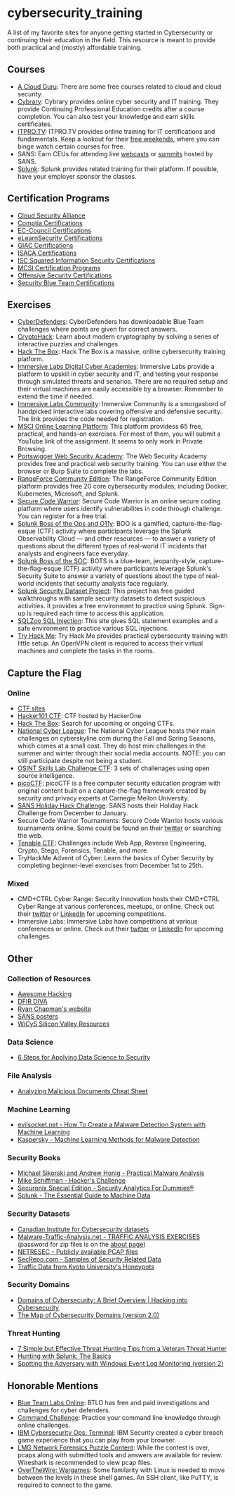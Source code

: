 # cybersecurity_training
A list of my favorite sites for anyone getting started in Cybersecurity or continuing their education in the field. This resource is meant to provide both practical and (mostly) affordable training. 

## Courses
* [A Cloud Guru](https://acloudguru.com/browse-training?type=course): There are some free courses related to cloud and cloud security. 
* [Cybrary](https://www.cybrary.it/): Cybrary provides online cyber security and IT training. They provide Continuing Professional Education credits after a course completion. You can also test your knowledge and earn skills certificates. 
* [ITPRO.TV](https://www.itpro.tv/): ITPRO.TV provides online training for IT certifications and fundamentals. Keep a lookout for their [free weekends](https://community.spiceworks.com/pages/itprotv), where you can binge watch certain courses for free.
* SANS: Earn CEUs for attending live [webcasts](https://www.sans.org/webcasts/) or [summits](https://www.sans.org/cyber-security-training-events/?training-formats&event-types=summit&location=apac,emea,na&msc=nalt-hp) hosted by SANS.
* [Splunk](https://www.splunk.com/en_us/training.html): Splunk provides related training for their platform. If possible, have your employer sponsor the classes. 

## Certification Programs
* [Cloud Security Alliance](https://cloudsecurityalliance.org/education/)
* [Comptia Certifications](https://certification.comptia.org/certifications)
* [EC-Council Certifications](https://www.eccouncil.org/programs/)
* [eLearnSecurity Certifications](https://www.elearnsecurity.com/certification/)
* [GIAC Certifications](https://www.giac.org/)
* [ISACA Certifications](https://www.isaca.org/credentialing)
* [ISC Squared Information Security Certifications](https://www.isc2.org/Certifications)
* [MCSI Certification Programs](https://www.mosse-institute.com/certifications.html)
* [Offensive Security Certifications](https://www.offensive-security.com/information-security-certifications/)
* [Security Blue Team Certifications](https://securityblue.team/)

## Exercises
* [CyberDefenders](https://cyberdefenders.org/labs/?type=ctf): CyberDefenders has downloadable Blue Team challenges where points are given for correct answers. 
* [CryptoHack](https://cryptohack.org/): Learn about modern cryptography by solving a series of interactive puzzles and challenges.
* [Hack The Box](https://www.hackthebox.com/): Hack The Box is a massive, online cybersecurity training platform.
* [Immersive Labs Digital Cyber Academies](https://www.immersivelabs.com/digital-cyber-academies/): Immersive Labs provide a platform to upskill in cyber security and IT, and testing your response through simulated threats and senarios. There are no required setup and their virtual machines are easily accessible by a browser. Remember to extend the time if needed. 
* [Immersive Labs Community](https://www.immersivelabs.com/resources/blog/test-your-cyber-mettle-for-free-immersive-labs-community-is-now-in-public-beta/): Immersive Community is a smorgasbord of handpicked interactive labs covering offensive and defensive security. The link provides the code needed for registration.
* [MSCI Online Learning Platform](https://platform.mosse-institute.com/#/): This platform providess 65 free, practical, and hands-on exercises. For most of them, you will submit a YouTube link of the assignment. It seems to only work in Private Browsing. 
* [Portswigger Web Security Academy](https://portswigger.net/web-security): The Web Security Academy provides free and practical web security training. You can use either the browser or Burp Suite to complete the labs. 
* [RangeForce Community Edition](https://go.rangeforce.com/free-cyber-security-training-community-edition): The RangeForce Community Edition platform provides free 20 core cybersecurity modules, including Docker, Kubernetes, Microsoft, and Splunk.
* [Secure Code Warrior](https://securecodewarrior.com/): Secure Code Warrior is an online secure coding platform where users identify vulnerabilites in code through challenge. You can register for a free trial.
* [Splunk Boss of the Ops and O11y](https://boo.splunk.com/): BOO is a gamified, capture-the-flag-esque (CTF) activity where participants leverage the Splunk Observability Cloud — and other resources — to answer a variety of questions about the different types of real-world IT incidents that analysts and engineers face everyday.
* [Splunk Boss of the SOC](https://bots.splunk.com/): BOTS is a blue-team, jeopardy-style, capture-the-flag-esque (CTF) activity where participants leverage Splunk's Security Suite to answer a variety of questions about the type of real-world incidents that security analysts face regularly. 
* [Splunk Security Dataset Project](https://live.splunk.com/splunk-security-dataset-project): This project has free guided walkthroughs with sample security datasets to detect suspicious activities. It provides a free environment to practice using Splunk. Sign-up is required each time to access this application.
* [SQLZoo SQL Injection](https://zh.sqlzoo.net/hack/): This site gives SQL statement examples and a safe environment to practice various SQL injections.
* [Try Hack Me](https://www.tryhackme.com): Try Hack Me provides practical cybersecurity training with little setup. An OpenVPN client is required to access their virtual machines and complete the tasks in the rooms. 


## Capture the Flag
### Online
* [CTF sites](https://ctfsites.github.io/)
* [Hacker101 CTF](https://ctf.hacker101.com/about): CTF hosted by HackerOne
* [Hack The Box](https://ctf.hackthebox.com/): Search for upcoming or ongoing CTFs.
* [National Cyber League](https://www.nationalcyberleague.org): The National Cyber League hosts their main challenges on cyberskyline.com during the Fall and Spring Seasons, which comes at a small cost. They do host mini challenges in the summer and winter through their social media accounts. NOTE: you can still participate despite not being a student. 
* [OSINT Skills Lab Challenge CTF](https://sites.google.com/covered6.com/osint-ctf): 3 sets of challenages using open source intelligence.
* [picoCTF](https://www.picoctf.org/): picoCTF is a free computer security education program with original content built on a capture-the-flag framework created by security and privacy experts at Carnegie Mellon University.
* [SANS Holiday Hack Challenge](https://www.holidayhackchallenge.com/past-challenges/): SANS hosts their Holiday Hack Challenge from December to January. 
* Secure Code Warrior Tournaments: Secure Code Warrior hosts various tournaments online. Some could be found on their [twitter](https://twitter.com/SecCodeWarrior) or searching the web. 
* [Tenable CTF](https://tenable.ctfd.io/login): Challenges include Web App, Reverse Engineering, Crypto, Stego, Forensics, Tenable, and more.
* TryHackMe Advent of Cyber: Learn the basics of Cyber Security by completing beginner-level exercises from December 1st to 25th.
### Mixed
* CMD+CTRL Cyber Range: Security Innovation hosts their CMD+CTRL Cyber Range at various conferences, meetups, or online. Check out their [twitter](https://twitter.com/SecInnovation) or [LinkedIn](https://www.linkedin.com/company/security-innovation/) for upcoming competitions. 
* Immersive Labs: Immersive Labs have competitions at various conferences or online. Check out their [twitter](https://twitter.com/immersivelabsuk) or [LinkedIn](https://www.linkedin.com/company/immersive-labs-limited/) for upcoming challenges. 

## Other
### Collection of Resources
* [Awesome Hacking](https://github.com/Hack-with-Github/Awesome-Hacking)
* [DFIR DIVA](https://dfirdiva.com/)
* [Ryan Chapman's website](https://incidentresponse.training/)
* [SANS posters](https://digital-forensics.sans.org/community/posters)
* [WiCyS Silicon Valley Resources](https://www.wicyssiliconvalley.org/resources)
### Data Science
* [6 Steps for Applying Data Science to Security](https://www.darkreading.com/analytics/6-steps-for-applying-data-science-to-security/d/d-id/1331840)
### File Analysis
* [Analyzing Malicious Documents Cheat Sheet](https://zeltser.com/analyzing-malicious-documents/)
### Machine Learning
* [evilsocket.net - How To Create a Malware Detection System with Machine Learning](https://www.evilsocket.net/2019/05/22/How-to-create-a-Malware-detection-system-with-Machine-Learning/)
* [Kaspersky - Machine Learning Methods for Malware Detection](https://media.kaspersky.com/en/enterprise-security/Kaspersky-Lab-Whitepaper-Machine-Learning.pdf)
### Security Books
* [Michael Sikorski and Andrew Honig - Practical Malware Analysis](https://github.com/braveghz/Practical-Malware-Analysis/blob/master/Practical_Malware_Analysis.pdf)
* [Mike Schiffman - Hacker's Challenge](http://index-of.co.uk/Hacking-Coleccion/Hacker's%20Challenge%20-%20Test%20Your%20Incident%20Response%20Skills%20Using%2020%20Scenarios.pdf)
* [Securonix Special Edition - Security Analytics For Dummies®](https://www.securonix.com/web/wp-content/uploads/2018/08/Security_Analytics_For_Dummies_Securonix_Special_Edition.pdf)
* [Splunk - The Essential Guide to Machine Data](https://www.singtel.com/content/dam/singtel/business/enterprise%20solutions/cyber-security/run-the-world/Splunk_The-essential-guide-to-machine-data.pdf)
### Security Datasets
* [Canadian Institute for Cybersecurity datasets](https://www.unb.ca/cic/datasets/index.html)
* [Malware-Traffic-Analysis.net - TRAFFIC ANALYSIS EXERCISES](http://malware-traffic-analysis.net/training-exercises.html) (password for zip files is on the [about page](http://malware-traffic-analysis.net/about.html))
* [NETRESEC - Publicly available PCAP files](https://www.netresec.com/?page=PcapFiles)
* [SecRepo.com - Samples of Security Related Data](http://www.secrepo.com/)
* [Traffic Data from Kyoto University's Honeypots](http://www.takakura.com/Kyoto_data/)
### Security Domains
* [Domains of Cybersecurity: A Brief Overview | Hacking into Cybersecurity](https://linuxacademy.com/blog/security/domains-of-cybersecurity-a-brief-overview-hacking-into-cybersecurity/)
* [The Map of Cybersecurity Domains (version 2.0)](https://www.linkedin.com/pulse/map-cybersecurity-domains-version-20-henry-jiang-ciso-cissp)
### Threat Hunting
* [7 Simple but Effective Threat Hunting Tips from a Veteran Threat Hunter](https://bricata.com/blog/threat-hunting-tips-cybersecurity/)
* [Hunting with Splunk: The Basics](https://www.splunk.com/blog/2017/07/06/hunting-with-splunk-the-basics.html)
* [Spotting the Adversary with Windows Event Log Monitoring (version 2)](https://apps.nsa.gov/iaarchive/library/reports/spotting-the-adversary-with-windows-event-log-monitoring.cfm)

## Honorable Mentions
* [Blue Team Labs Online](https://blueteamlabs.online/): BTLO has free and paid investigations and challenges for cyber defenders. 
* [Command Challenge](https://cmdchallenge.com/): Practice your command line knowledge through online challenges.  
* [IBM Cybersecurity Ops: Terminal](https://www.ibm.com/security/digital-assets/cybersecurity-ops/terminal/): IBM Security created a cyber breach game experience that you can play from your browser. 
* [LMG Network Forensics Puzzle Content](http://forensicscontest.com/puzzles): While the contest is over, pcaps along with submitted tools and answers are available for review. Wireshark is recommended to view pcap files. 
* [OverTheWire: Wargames](http://overthewire.org/wargames/): Some familarity with Linux is needed to move between the levels in these shell games. An SSH client, like PuTTY, is required to connect to the game. 
